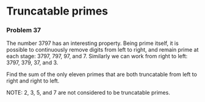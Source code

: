 # Truncatable primes
### Problem 37

The number 3797 has an interesting property. Being prime itself, it is
possible to continuously remove digits from left to right, and remain
prime at each stage: 3797, 797, 97, and 7. Similarly we can work from
right to left: 3797, 379, 37, and 3.

Find the sum of the only eleven primes that are both truncatable from
left to right and right to left.

NOTE: 2, 3, 5, and 7 are not considered to be truncatable primes.
